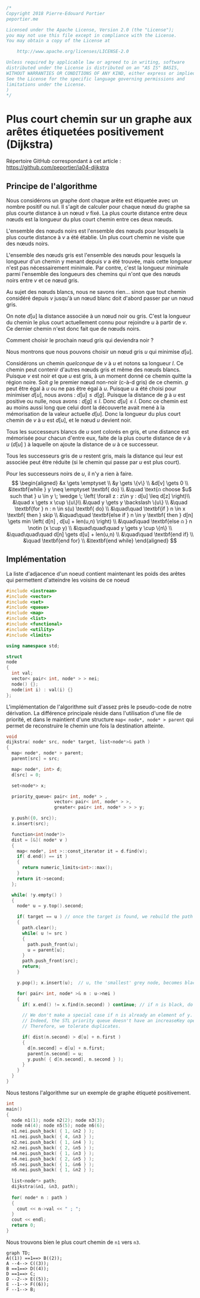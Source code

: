```c++
/*
Copyright 2018 Pierre-Edouard Portier
peportier.me

Licensed under the Apache License, Version 2.0 (the "License");
you may not use this file except in compliance with the License.
You may obtain a copy of the License at

    http://www.apache.org/licenses/LICENSE-2.0

Unless required by applicable law or agreed to in writing, software
distributed under the License is distributed on an "AS IS" BASIS,
WITHOUT WARRANTIES OR CONDITIONS OF ANY KIND, either express or implied.
See the License for the specific language governing permissions and
limitations under the License.
)
*/

```
# Plus court chemin sur un graphe aux arêtes étiquetées positivement (Dijkstra)

Répertoire GitHub correspondant à cet article : https://github.com/peportier/ia04-dijkstra

## Principe de l'algorithme

Nous considérons un graphe dont chaque arête est étiquetée avec un nombre positif ou nul. Il s'agit de calculer pour chaque nœud du graphe sa plus courte distance à un nœud $v$ fixé. La plus courte distance entre deux nœuds est la longueur du plus court chemin entre ces deux nœuds.

L'ensemble des nœuds noirs est l'ensemble des nœuds pour lesquels la plus courte distance à $v$ a été établie. Un plus court chemin ne visite que des nœuds noirs.

L'ensemble des nœuds gris est l'ensemble des nœuds pour lesquels la longueur d'un chemin y menant depuis $v$ a été trouvée, mais cette longueur n'est pas nécessairement minimale. Par contre, c'est la longueur minimale parmi l'ensemble des longueurs des chemins qui n'ont que des nœuds noirs entre $v$ et ce nœud gris.

Au sujet des nœuds blancs, nous ne savons rien... sinon que tout chemin considéré depuis $v$ jusqu'à un nœud blanc doit d'abord passer par un nœud gris.

On note $d[u]$ la distance associée à un nœud noir ou gris. C'est la longueur du chemin le plus court actuellement connu pour rejoindre $u$ à partir de $v$. Ce dernier chemin n'est donc fait que de nœuds noirs.

Comment choisir le prochain nœud gris qui deviendra noir ?

Nous montrons que nous pouvons choisir un nœud gris $u$ qui minimise $d[u]$.

Considérons un chemin _quelconque_ de $v$ à $u$ et notons sa longueur $l$. Ce chemin peut contenir d'autres nœuds gris et même des nœuds blancs. Puisque $v$ est noir et que $u$ est gris, à un moment donné ce chemin quitte la région noire. Soit $g$ le premier nœud non-noir (c-à-d gris) de ce chemin. $g$ peut être égal à $u$ ou ne pas être égal à $u$. Puisque $u$ a été choisi pour minimiser $d[u]$, nous avons : $d[u] \leq d[g]$. Puisque la distance de $g$ à $u$ est positive ou nulle, nous avons : $d[g] \leq l$. Donc $d[u] \leq l$. Donc ce chemin est au moins aussi long que celui dont la découverte avait mené à la mémorisation de la valeur actuelle $d[u]$. Donc la longueur du plus court chemin de $v$ à $u$ est $d[u]$, et le nœud $u$ devient noir.

Tous les successeurs blancs de $u$ sont colorés en gris, et une distance est mémorisée pour chacun d'entre eux, faite de la plus courte distance de $v$ à $u$ ($d[u]$ ) à laquelle on ajoute la distance de $u$ à ce successeur.

Tous les successeurs gris de $u$ restent gris, mais la distance qui leur est associée peut être réduite (si le chemin qui passe par $u$ est plus court).

Pour les successeurs noirs de $u$, il n'y a rien à faire.
$$
\begin{aligned}
&x \gets \emptyset \\
&y \gets \{v\} \\
&d[v] \gets 0 \\
&\textbf{while } y \neq \emptyset \textbf{ do} \\
&\quad \text{⍝ choose $u$ such that } u \in y \; \wedge \; \left( \forall z : z\in y : d[u] \leq d[z] \right)\\
&\quad x \gets x \cup \{u\}\\
&\quad y \gets y \backslash \{u\} \\
&\quad \textbf{for } n : n \in s(u) \textbf{ do} \\
&\quad\quad \textbf{if } n \in x \textbf{ then } skip \\
&\quad\quad \textbf{else if } n \in y \textbf{ then } d[n] \gets min \left( d[n] , d[u] + len(u,n) \right) \\
&\quad\quad \textbf{else ⍝ } n \notin (x \cup y) \\
&\quad\quad\quad y \gets y \cup \{n\} \\
&\quad\quad\quad d[n] \gets d[u] + len(u,n) \\
&\quad\quad \textbf{end if} \\
&\quad \textbf{end for} \\
&\textbf{end while}
\end{aligned}
$$

## Implémentation

La liste d'adjacence d'un noeud contient maintenant les poids des arêtes qui permettent d'atteindre les voisins de ce noeud

```c++
#include <iostream>
#include <vector>
#include <set>
#include <queue>
#include <map>
#include <list>
#include <functional>
#include <utility>
#include <limits>

using namespace std;

struct
node
{
  int val;
  vector< pair< int, node* > > nei;
  node() {};
  node(int i) : val(i) {}
};

```

L'implémentation de l'algorithme suit d'assez près le pseudo-code de notre dérivation. La différence principale réside dans l'utilisation d'une file de priorité, et dans le maintient d'une structure `map< node*, node* > parent` qui permet de reconstruire le chemin une fois la destination atteinte.

```c++
void
dijkstra( node* src, node* target, list<node*>& path )
{
  map< node*, node* > parent;
  parent[src] = src;

  map< node*, int> d;
  d[src] = 0;

  set<node*> x;

  priority_queue< pair< int, node* > ,
                  vector< pair< int, node* > >,
                  greater< pair< int, node* > > > y;

  y.push({0, src});
  x.insert(src);

  function<int(node*)>
  dist = [&]( node* v )
  {
    map< node*, int >::const_iterator it = d.find(v);
    if( d.end() == it )
    {
      return numeric_limits<int>::max();
    }
    return it->second;
  };

  while( !y.empty() )
  {
    node* u = y.top().second;

    if( target == u ) // once the target is found, we rebuild the path to it
    {
      path.clear();
      while( u != src )
      {
        path.push_front(u);
        u = parent[u];
      }
      path.push_front(src);
      return;
    }

    y.pop(); x.insert(u);  // u, the 'smallest' grey node, becomes black

    for( pair< int, node* >& n : u->nei )
    {
      if( x.end() != x.find(n.second) ) continue; // if n is black, do nothing...

      // We don't make a special case if n is already an element of y.
      // Indeed, the STL priority queue doesn't have an increaseKey operation.
      // Therefore, we tolerate duplicates.

      if( dist(n.second) > d[u] + n.first )
      {
        d[n.second] = d[u] + n.first;
        parent[n.second] = u;
        y.push( { d[n.second], n.second } );
      }
    }
  }
}
```

Nous testons l'algorithme sur un exemple de graphe étiqueté positivement.

```c++
int
main()
{
  node n1(1); node n2(2); node n3(3);
  node n4(4); node n5(5); node n6(6);
  n1.nei.push_back( { 1, &n2 } );
  n1.nei.push_back( { 4, &n3 } );
  n2.nei.push_back( { 1, &n4 } );
  n2.nei.push_back( { 2, &n5 } );
  n4.nei.push_back( { 1, &n3 } );
  n4.nei.push_back( { 2, &n5 } );
  n5.nei.push_back( { 1, &n6 } );
  n6.nei.push_back( { 1, &n2 } );
  
  list<node*> path;
  dijkstra(&n1, &n3, path);
  
  for( node* n : path )
  {
    cout << n->val << " ; ";
  }
  cout << endl;
  return 0;
}
```

Nous trouvons bien le plus court chemin de `n1` vers `n3`.

```mermaid
graph TD;
A((1)) ==1==> B((2));
A --4--> C((3));
B ==1==> D((4));
D ==1==> C;
D --2--> E((5));
E --1--> F((6));
F --1--> B;
```

